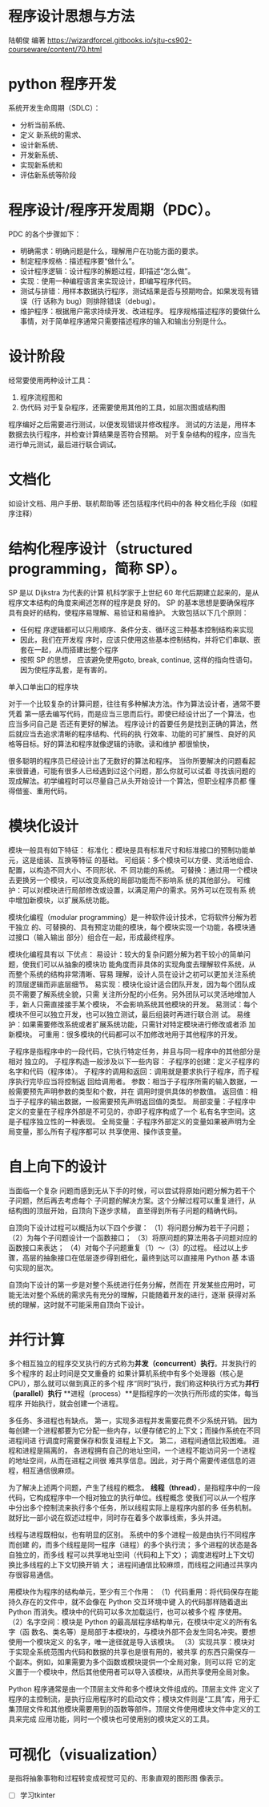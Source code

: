 # 程序设计思想与方法
陆朝俊 编著
https://wizardforcel.gitbooks.io/sjtu-cs902-courseware/content/70.html

# python 程序开发

系统开发生命周期（SDLC）：
* 分析当前系统、
* 定义 新系统的需求、
* 设计新系统、
* 开发新系统、
* 实现新系统和
* 评估新系统等阶段

# 程序设计/程序开发周期（PDC）。
PDC 的各个步骤如下：
* 明确需求：明确问题是什么，理解用户在功能方面的要求。
* 制定程序规格：描述程序要“做什么”。
* 设计程序逻辑：设计程序的解题过程，即描述“怎么做”。
* 实现：使用一种编程语言来实现设计，即编写程序代码。
* 测试与排错：用样本数据执行程序，测试结果是否与预期吻合。如果发现有错误（行 话称为 bug）则排除错误（debug）。
* 维护程序：根据用户需求持续开发、改进程序。 程序规格描述程序的要做什么事情，对于简单程序通常只需要描述程序的输入和输出分别是什么。

# 设计阶段
经常要使用两种设计工具：
1. 程序流程图和
2. 伪代码
对于复杂程序，还需要使用其他的工具，如层次图或结构图

程序编好之后需要进行测试，以便发现错误并修改程序。
测试的方法是，用样本数据去执行程序，并检查计算结果是否符合预期。
对于复杂结构的程序，应当先进行单元测试，最后进行联合调试。

# 文档化
如设计文档、用户手册、联机帮助等
还包括程序代码中的各 种文档化手段（如程序注释）

# 结构化程序设计（structured programming，简称 SP）。
SP 是以 Dijkstra 为代表的计算 机科学家于上世纪 60 年代后期建立起来的，是从程序文本结构的角度来阐述怎样的程序是良 好的。
SP 的基本思想是要确保程序具有良好的结构，使程序易理解、易验证和易维护。
大致包括以下几个原则：
* 任何程 序逻辑都可以只用顺序、条件分支、循环这三种基本控制结构来实现
* 因此，我们在开发程 序时，应该只使用这些基本控制结构，并将它们串联、嵌套在一起，从而搭建出整个程序
* 按照 SP 的思想， 应该避免使用goto, break, continue, 这样的指向性语句。因为使程序乱套，是有害的。

单入口单出口的程序块

对于一个比较复杂的计算问题，往往有多种解决方法。作为算法设计者，通常不要凭着 第一感去编写代码，而是应当三思而后行。即使已经设计出了一个算法，也应当多问自己是 否还有更好的解法。
程序设计的首要任务是找到正确的算法，然后就应当去追求清晰的程序结构、代码的执 行效率、功能的可扩展性、良好的风格等目标。好的算法和程序就像逻辑的诗歌。读和维护 都很愉快，

很多聪明的程序员已经设计出了无数好的算法和程序。 当你所要解决的问题看起来很普通，可能有很多人已经遇到过这个问题，那么你就可以试着 寻找该问题的现成解法。初学编程时可以尽量自己从头开始设计一个算法，但职业程序员都 懂得借鉴、重用代码。

# 模块化设计
模块一般具有如下特征：
标准化：模块是具有标准尺寸和标准接口的预制功能单元，这是组装、互换等特征 的基础。
可组装：多个模块可以方便、灵活地组合、配置，以构造不同大小、不同形状、不 同功能的系统。
可替换：通过用一个模块去更换另一个模块，可以改变系统的局部功能而不影响系 统的其他部分。
可维护：可以对模块进行局部修改或设置，以满足用户的需求。另外可以在现有系 统中增加新模块，以扩展系统功能。

模块化编程（modular programming）是一种软件设计技术，它将软件分解为若干独立 的、可替换的、具有预定功能的模块，每个模块实现一个功能，各模块通过接口（输入输出 部分）组合在一起，形成最终程序。

模块化编程具有以 下优点：
易设计：较大的复杂问题分解为若干较小的简单问题，使我们可以从抽象的模块功 能角度而非具体的实现角度去理解软件系统，从而整个系统的结构非常清晰、容易 理解，设计人员在设计之初可以更加关注系统的顶层逻辑而非底层细节。
易实现：模块化设计适合团队开发，因为每个团队成员不需要了解系统全貌，只需 关注所分配的小任务。另外团队可以灵活地增加人手，新人只需直接接手某个模块， 不会影响系统其他模块的开发。
易测试：每个模块不但可以独立开发，也可以独立测试，最后组装时再进行联合测 试。
易维护：如果需要修改系统或者扩展系统功能，只需针对特定模块进行修改或者添 加新模块。
可重用：很多模块的代码都可以不加修改地用于其他程序的开发。

子程序是指程序中的一段代码，它执行特定任务，并且与同一程序中的其他部分是相对 独立的。
子程序构造一般涉及以下一些内容：
子程序的创建：定义子程序的名字和代码（程序体）。
子程序的调用和返回：调用就是要求执行子程序，而子程序执行完毕应当将控制返 回给调用者。
参数：相当于子程序所需的输入数据，一般需要预先声明参数的类型和个数，并在 调用时提供具体的参数值。
返回值：相当于子程序的输出数据，一般需要预先声明返回值的类型。
局部变量：子程序中定义的变量在子程序外部是不可见的，亦即子程序构成了一个 私有名字空间。这是子程序独立性的一种表现。
全局变量：子程序外部定义的变量如果被声明为全局变量，那么所有子程序都可以 共享使用、操作该变量。

# 自上向下的设计
当面临一个复杂 问题而感到无从下手的时候，可以尝试将原始问题分解为若干个子问题，然后再去考虑每个 子问题的解决方案。这个分解过程可以重复进行，从结构图的顶层开始，自顶向下逐步求精， 直至得到所有子问题的精确代码。

自顶向下设计过程可以概括为以下四个步骤：
（1）将问题分解为若干子问题；
（2）为每个子问题设计一个函数接口；
（3）将原问题的算法用各子问题对应的函数接口来表达；
（4）对每个子问题重复（1）～（3）的过程。 经过以上步骤，高层的抽象接口在低层逐步得到细化，最终到达可以直接用 Python 基
本语句实现的层次。 

自顶向下设计的第一步是对整个系统进行任务分解，然而在 开发某些应用时，可能无法对整个系统的需求先有充分的理解，只能随着开发的进行，逐渐 获得对系统的理解，这时就不可能采用自顶向下设计。

# 并行计算
多个相互独立的程序交叉执行的方式称为**并发（concurrent）执行**。并发执行的多个程序的 起止时间是交叉重叠的
如果计算机系统中有多个处理器（核心是 CPU），那么就可以做到真正的多个程 序“同时”执行，我们称这种执行方式为**并行（parallel）执行**
**进程（process）**是指程序的一次执行所形成的实体，每当程序 开始执行，就会创建一个进程。

多任务、多进程也有缺点。
第一，实现多进程并发需要花费不少系统开销。
因为 每创建一个进程都要为它分配一些内存，以便存储它的上下文；而操作系统在不同进程间进 行调度时需要保存和恢复进程上下文。
第二，进程间通信比较困难。
进程和进程是隔离的， 各进程拥有自己的地址空间，一个进程不能访问另一个进程的地址空间，从而在进程之间很 难共享信息。因此，对于两个需要传递信息的进程，相互通信很麻烦。

为了解决上述两个问题，产生了线程的概念。
**线程（thread）**，是指程序中的一段代码，它构成程序中一个相对独立的执行单位。线程概念 使我们可以从一个程序中分出多个控制流来执行多个任务，所以线程实际上是程序内部的多 任务机制。就好比一部小说在叙述过程中，同时存在着多个故事线索，多头并进。

线程与进程既相似，也有明显的区别。
系统中的多个进程一般是由执行不同程序而创建 的，而多个线程是同一程序（进程）的多个执行流；
多个进程的状态是各自独立的，而多线 程可以共享地址空间（代码和上下文）；
调度进程时上下文切换比多线程的上下文切换开销 大；
进程间通信比较麻烦，而线程之间通过共享内存很容易通信。

用模块作为程序的结构单元，至少有三个作用：
（1）代码重用：将代码保存在能持久存在的文件中，就不会像在 Python 交互环境中键 入的代码那样随着退出 Python 而消失。模块中的代码可以多次加载运行，也可以被多个程 序使用。
（2）名字空间：模块是 Python 的最高层程序结构单元，在模块中定义的所有名字（函 数名、类名等）是局部于本模块的，与模块外部不会发生同名冲突。要想使用一个模块定义 的名字，唯一途径就是导入该模块。
（3）实现共享：模块对于实现全系统范围内代码和数据的共享也是很有用的，被共享 的东西只需保存一个副本。例如，如果需要为多个函数或模块提供一个全局对象，则可以将 它的定义置于一个模块中，然后其他使用者可以导入该模块，从而共享使用全局对象。

Python 程序通常是由一个顶层主文件和多个模块文件组成的。顶层主文件 定义了程序的主控制流，是执行应用程序时的启动文件；模块文件则是“工具”库，用于汇 集顶层文件和其他模块需要用到的函数等部件。顶层文件使用模块文件中定义的工具来完成 应用功能，同时一个模块也可使用别的模块定义的工具。

# 可视化（visualization）
是指将抽象事物和过程转变成视觉可见的、形象直观的图形图 像表示。

- [ ] 学习tkinter















